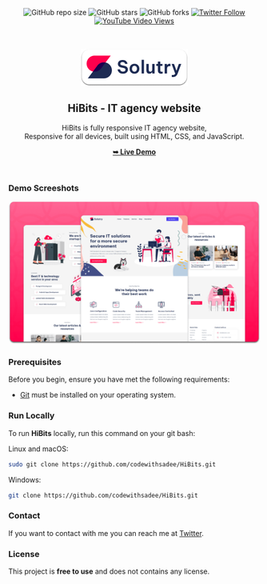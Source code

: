 <div align="center">
  
  ![GitHub repo size](https://img.shields.io/github/repo-size/codewithsadee/HiBits)
  ![GitHub stars](https://img.shields.io/github/stars/codewithsadee/HiBits?style=social)
  ![GitHub forks](https://img.shields.io/github/forks/codewithsadee/HiBits?style=social)
[![Twitter Follow](https://img.shields.io/twitter/follow/codewithsadee_?style=social)](https://twitter.com/intent/follow?screen_name=codewithsadee_)
  [![YouTube Video Views](https://img.shields.io/youtube/views/e-XVD_8zA20?style=social)](https://youtu.be/e-XVD_8zA20)

  <br />
  <br />
  
  <img src="./readme-images/project-logo.png" />

  <h2 align="center">HiBits - IT agency website</h2>

  HiBits is fully responsive IT agency website, <br />Responsive for all devices, built using HTML, CSS, and JavaScript.

  <a href="https://codewithsadee.github.io/HiBits/"><strong>➥ Live Demo</strong></a>

</div>

<br />

### Demo Screeshots

![HiBits Desktop Demo](./readme-images/desktop.png "Desktop Demo")

### Prerequisites

Before you begin, ensure you have met the following requirements:

* [Git](https://git-scm.com/downloads "Download Git") must be installed on your operating system.

### Run Locally

To run **HiBits** locally, run this command on your git bash:

Linux and macOS:

```bash
sudo git clone https://github.com/codewithsadee/HiBits.git
```

Windows:

```bash
git clone https://github.com/codewithsadee/HiBits.git
```

### Contact

If you want to contact with me you can reach me at [Twitter](https://www.twitter.com/codewithsadee).

### License

This project is **free to use** and does not contains any license.
